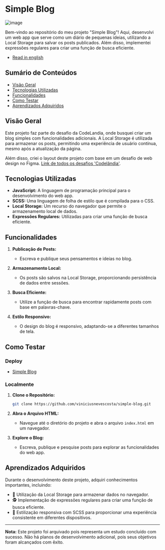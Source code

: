 # Simple Blog

![image](https://github.com/viniciusnevescosta/simple-blog/assets/66970818/201acf14-0f14-45d8-a4d7-f96d9ee60af4)

Bem-vindo ao repositório do meu projeto "Simple Blog"! Aqui, desenvolvi um web app que serve como um diário de pequenas ideias, utilizando a Local Storage para salvar os posts publicados. Além disso, implementei expressões regulares para criar uma função de busca eficiente.

- [Read in english](en_README.md)

## Sumário de Conteúdos

- [Visão Geral](#visão-geral)
- [Tecnologias Utilizadas](#tecnologias-utilizadas)
- [Funcionalidades](#funcionalidades)
- [Como Testar](#como-testar)
- [Aprendizados Adquiridos](#aprendizados-adquiridos)

## Visão Geral

Este projeto faz parte do desafio da CodeLandia, onde busquei criar um blog simples com funcionalidades adicionais. A Local Storage é utilizada para armazenar os posts, permitindo uma experiência de usuário contínua, mesmo após a atualização da página.

Além disso, criei o layout deste projeto com base em um desafio de web design no Figma. [Link de todos os desafios 'Codelândia'](https://www.figma.com/file/Yb9IBH56g7T1hdIyZ3BMNO/Desafios---Codel%C3%A2ndia?type=design&node-id=624-2&mode=design&t=Trxmon2KQNwAqiIN-0).

## Tecnologias Utilizadas

- **JavaScript:** A linguagem de programação principal para o desenvolvimento do web app.
- **SCSS:** Uma linguagem de folha de estilo que é compilada para o CSS.
- **Local Storage:** Um recurso do navegador que permite o armazenamento local de dados.
- **Expressões Regulares:** Utilizadas para criar uma função de busca eficiente.

## Funcionalidades

1. **Publicação de Posts:**
   - Escreva e publique seus pensamentos e ideias no blog.

2. **Armazenamento Local:**
   - Os posts são salvos na Local Storage, proporcionando persistência de dados entre sessões.

3. **Busca Eficiente:**
   - Utilize a função de busca para encontrar rapidamente posts com base em palavras-chave.

4. **Estilo Responsivo:**
   - O design do blog é responsivo, adaptando-se a diferentes tamanhos de tela.

## Como Testar

### Deploy

- [Simple Blog](https://desafio1-blog.vercel.app/)

### Localmente

1. **Clone o Repositório:**
   ```bash
   git clone https://github.com/viniciusnevescosta/simple-blog.git
   ```

2. **Abra o Arquivo HTML:**
   - Navegue até o diretório do projeto e abra o arquivo `index.html` em um navegador.

3. **Explore o Blog:**
   - Escreva, publique e pesquise posts para explorar as funcionalidades do web app.

## Aprendizados Adquiridos

Durante o desenvolvimento deste projeto, adquiri conhecimentos importantes, incluindo:

- 🔄 Utilização da Local Storage para armazenar dados no navegador.
- 🕵️ Implementação de expressões regulares para criar uma função de busca eficiente.
- 🎨 Estilização responsiva com SCSS para proporcionar uma experiência consistente em diferentes dispositivos.

---

**Nota:** Este projeto foi arquivado pois representa um estudo concluído com sucesso. Não há planos de desenvolvimento adicional, pois seus objetivos foram alcançados com êxito.
